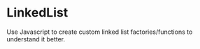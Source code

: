 # LinkedList
Use Javascript to create custom linked list factories/functions to understand it better.